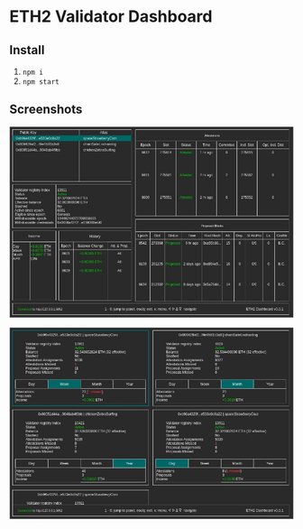 # ETH2 Validator Dashboard

## Install

1. `npm i`
2. `npm start`

## Screenshots

![dashboard specific validator view](validator.jpg?raw=true "dashboard specific validator view")

![dashboard many validator view](validators.jpg?raw=true "dashboard many validator view")
